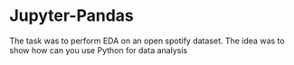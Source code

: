 # Jupyter-Pandas

The task was to perform EDA on an open spotify dataset. The idea was to show how can you use Python for data analysis
